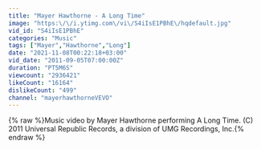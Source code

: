 ```yaml
---
title: "Mayer Hawthorne - A Long Time"
image: "https:\/\/i.ytimg.com\/vi\/S4iIsE1PBhE\/hqdefault.jpg"
vid_id: "S4iIsE1PBhE"
categories: "Music"
tags: ["Mayer","Hawthorne","Long"]
date: "2021-11-08T00:22:18+03:00"
vid_date: "2011-09-05T07:00:00Z"
duration: "PT5M6S"
viewcount: "2936421"
likeCount: "16164"
dislikeCount: "499"
channel: "mayerhawthorneVEVO"
---
```

{% raw %}Music video by Mayer Hawthorne performing A Long Time. (C) 2011 Universal Republic Records, a division of UMG Recordings, Inc.{% endraw %}
